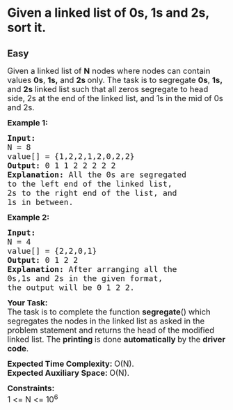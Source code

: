 # Given a linked list of 0s, 1s and 2s, sort it.
## Easy
<div class="problems_problem_content__Xm_eO" style="user-select: auto;"><p style="user-select: auto;"><span style="font-size: 18px; user-select: auto;">Given a linked list of <strong style="user-select: auto;">N</strong>&nbsp;nodes where nodes can contain values&nbsp;<strong style="user-select: auto;">0s</strong>, <strong style="user-select: auto;">1s,</strong> and <strong style="user-select: auto;">2s&nbsp;</strong>only. The task is to segregate <strong style="user-select: auto;">0s</strong>, <strong style="user-select: auto;">1s,</strong> and <strong style="user-select: auto;">2s</strong>&nbsp;linked list such that all zeros segregate to head side, 2s at the end of the linked list, and 1s in the mid of 0s and 2s.</span></p>
<p style="user-select: auto;"><span style="font-size: 18px; user-select: auto;"><strong style="user-select: auto;">Example 1:</strong></span></p>
<pre style="user-select: auto;"><span style="font-size: 18px; user-select: auto;"><strong style="user-select: auto;">Input:
</strong>N = 8
value[] = {1,2,2,1,2,0,2,2}
<strong style="user-select: auto;">Output: </strong>0 1 1 2 2 2 2 2<strong style="user-select: auto;">
Explanation: </strong>All the 0s are segregated
to the left end of the linked list,
2s to the right end of the list, and
1s in between.</span>
</pre>
<p style="user-select: auto;"><span style="font-size: 18px; user-select: auto;"><strong style="user-select: auto;">Example 2:</strong></span></p>
<pre style="user-select: auto;"><span style="font-size: 18px; user-select: auto;"><strong style="user-select: auto;">Input:
</strong>N = 4
value[] = {2,2,0,1}
<strong style="user-select: auto;">Output: </strong>0 1 2 2<strong style="user-select: auto;">
Explanation: </strong>After arranging all the
0s,1s and 2s in the given format,
the output will be 0 1 2 2.</span></pre>
<p style="user-select: auto;"><span style="font-size: 18px; user-select: auto;"><strong style="user-select: auto;">Your Task:</strong><br style="user-select: auto;">The task is to complete the function <strong style="user-select: auto;">segregate</strong>() which segregates the nodes in the linked list as asked in the problem statement and returns the head of the modified linked list. The <strong style="user-select: auto;">printing </strong>is done <strong style="user-select: auto;">automatically </strong>by the <strong style="user-select: auto;">driver code</strong>.</span></p>
<p style="user-select: auto;"><span style="font-size: 18px; user-select: auto;"><strong style="user-select: auto;">Expected Time Complexity:&nbsp;</strong>O(N).<br style="user-select: auto;"><strong style="user-select: auto;">Expected Auxiliary Space:&nbsp;</strong>O(N).</span></p>
<p style="user-select: auto;"><span style="font-size: 18px; user-select: auto;"><strong style="user-select: auto;">Constraints:</strong><br style="user-select: auto;">1 &lt;= N &lt;= 10<sup style="user-select: auto;">6</sup></span></p></div>